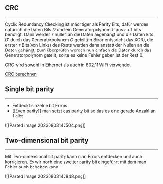## CRC
---
Cyclic Redundancy Checking ist mächtiger als Parity Bits, dafür werden natürlich die Daten Bits $D$ und ein Generatorpolynom $G$ aus $r+1$ bits benötigt. Dann werden $r$ nullen an die Daten angehängt und die Daten Bits $D'$ durch das Generatorpolynom $G$ geteilt(in Binär entspricht das XOR), die ersten $r$ Bits(von Links) des Rests werden dann anstatt der Nullen an die Daten gehängt, zum überprüfen werden nun einfach die Daten durch das Generatorpolynom geteilt, sollte es keine Fehler geben ist der Rest $0$.

CRC wird sowohl in Ethernet als auch in 802.11 WiFi verwendet.

[CRC berechnen](CRC.md)

## Single bit parity
---
- Entdeckt einzelne bit Errors
- [[Even parity]] man setzt das parity bit so das es eine gerade Anzahl an 1 gibt

![[Pasted image 20230803142504.png]]

## Two-dimensional bit parity
---
Mit Two-dimensional bit parity kann man Errors entdecken und auch korrigieren. Es wir noch eine zweiter parity bit eingeführt mit dem man Fehler auch beheben kann

![[Pasted image 20230803142848.png]]
